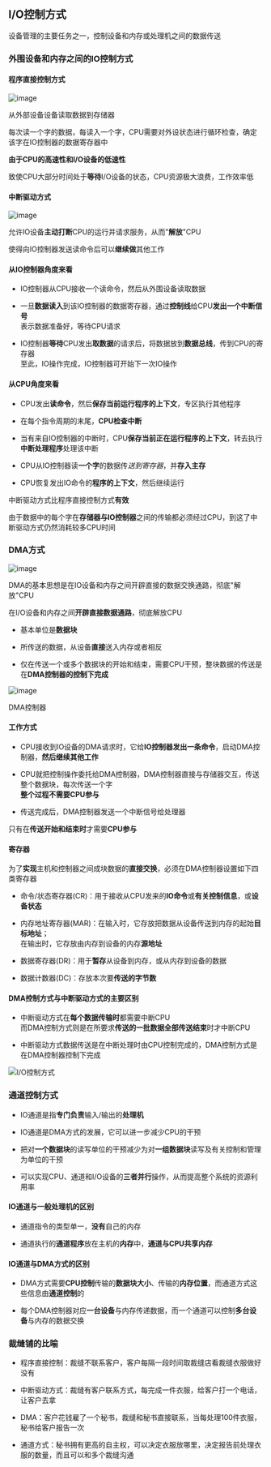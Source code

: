 ## I/O控制方式

设备管理的主要任务之一，控制设备和内存或处理机之间的数据传送

### 外围设备和内存之间的IO控制方式

#### 程序直接控制方式

![image](https://github.com/YC-L/Postgraduate-examination/blob/Operating-System/imgs/Program-direct-control.png)

从外部设备设备读取数据到存储器

每次读一个字的数据，每读入一个字，CPU需要对外设状态进行循环检查，确定该字在IO控制器的数据寄存器中

**由于CPU的高速性和I/O设备的低速性**

致使CPU大部分时间处于**等待**I/O设备的状态，CPU资源极大浪费，工作效率低

#### 中断驱动方式

![image](https://github.com/YC-L/Postgraduate-examination/blob/Operating-System/imgs/Interrupt-drive-mode.png)

允许IO设备**主动打断**CPU的运行并请求服务，从而"**解放**"CPU

使得向IO控制器发送读命令后可以**继续做**其他工作

#### 从IO控制器角度来看

- IO控制器从CPU接收一个读命令，然后从外围设备读取数据

- 一旦**数据读入**到该IO控制器的数据寄存器，通过**控制线**给CPU**发出一个中断信号**
</br>表示数据准备好，等待CPU请求

- IO控制器**等待**CPU发出**取数据**的请求后，将数据放到**数据总线**，传到CPU的寄存器
</br>至此，IO操作完成，IO控制器可开始下一次IO操作

#### 从CPU角度来看

- CPU发出**读命令**，然后**保存当前运行程序的上下文**，专区执行其他程序

- 在每个指令周期的末尾，**CPU检查中断**

- 当有来自IO控制器的中断时，CPU**保存当前正在运行程序的上下文**，转去执行**中断处理程序**处理该中断

- CPU从IO控制器读**一个字**的数据传*送到寄存器*，并**存入主存**

- CPU恢复发出IO命令的**程序的上下文**，然后继续运行

中断驱动方式比程序直接控制方式**有效**

由于数据中的每个字在**存储器与IO控制器**之间的传输都必须经过CPU，到这了中断驱动方式仍然消耗较多CPU时间

### DMA方式

![image](https://github.com/YC-L/Postgraduate-examination/blob/Operating-System/imgs/DMA.png)

DMA的基本思想是在IO设备和内存之间开辟直接的数据交换通路，彻底"解放"CPU

在I/O设备和内存之间**开辟直接数据通路**，彻底解放CPU

- 基本单位是**数据块**

- 所传送的数据，从设备**直接**送入内存或者相反

- 仅在传送一个或多个数据块的开始和结束，需要CPU干预，整块数据的传送是在**DMA控制器的控制下完成**

![image](https://github.com/YC-L/Postgraduate-examination/blob/Operating-System/imgs/DMA-controller-composition.png)

DMA控制器

#### 工作方式

- CPU接收到IO设备的DMA请求时，它给**IO控制器发出一条命令**，启动DMA控制器，**然后继续其他工作**

- CPU就把控制操作委托给DMA控制器，DMA控制器直接与存储器交互，传送整个数据块，每次传送一个字
</br>**整个过程不需要CPU参与**

- 传送完成后，DMA控制器发送一个中断信号给处理器

只有在**传送开始和结束时**才需要**CPU参与**

#### 寄存器

为了**实现**主机和控制器之间成块数据的**直接交换**，必须在DMA控制器设置如下四类寄存器

- 命令/状态寄存器(CR)：用于接收从CPU发来的**IO命令**或**有关控制信息**，或**设备状态**

- 内存地址寄存器(MAR)：在输入时，它存放把数据从设备传送到内存的起始**目标地址**；
</br>在输出时，它存放由内存到设备的内存**源地址**

- 数据寄存器(DR)：用于**暂存**从设备到内存，或从内存到设备的数据

- 数据计数器(DC)：存放本次要**传送的字节数**

#### DMA控制方式与中断驱动方式的主要区别

- 中断驱动方式在**每个数据传输时**都需要中断CPU
</br>而DMA控制方式则是在所要求**传送的一批数据全部传送结束**时才中断CPU

- 中断驱动方式数据传送是在中断处理时由CPU控制完成的，DMA控制方式是在DMA控制器控制下完成

![I/O控制方式](https://github.com/YC-L/Postgraduate-examination/blob/Operating-System/imgs/IO%E6%8E%A7%E5%88%B6%E6%96%B9%E5%BC%8F.png "I/O控制方式")

### 通道控制方式

- IO通道是指**专门负责**输入/输出的**处理机**

- IO通道是DMA方式的发展，它可以进一步减少CPU的干预

- 把对**一个数据块**的读写单位的干预减少为对**一组数据块**读写及有关控制和管理为单位的干预

- 可以实现CPU、通道和I/O设备的**三者并行**操作，从而提高整个系统的资源利用率

#### IO通道与一般处理机的区别

- 通道指令的类型单一，**没有**自己的内存

- 通道执行的**通道程序**放在主机的**内存**中，**通道与CPU共享内存**

#### IO通道与DMA方式的区别

- DMA方式需要**CPU控制**传输的**数据块大小**、传输的**内存位置**，而通道方式这些信息由**通道控制**的

- 每个DMA控制器对应**一台设备**与内存传递数据，而一个通道可以控制**多台设备**与内存的数据交换

### 裁缝铺的比喻

- 程序直接控制：裁缝不联系客户，客户每隔一段时间取裁缝店看裁缝衣服做好没有

- 中断驱动方式：裁缝有客户联系方式，每完成一件衣服，给客户打一个电话，让客户去拿

- DMA：客户花钱雇了一个秘书，裁缝和秘书直接联系，当每处理100件衣服，秘书给客户报告一次

- 通道方式：秘书拥有更高的自主权，可以决定衣服放哪里，决定报告前处理衣服的数量，而且可以和多个裁缝沟通






